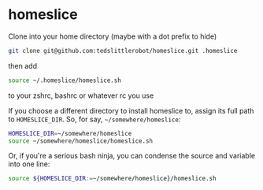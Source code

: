 homeslice
=========

Clone into your home directory (maybe with a dot prefix to hide)

```bash
git clone git@github.com:tedslittlerobot/homeslice.git .homeslice
```

then add

```bash
source ~/.homeslice/homeslice.sh
```

to your zshrc, bashrc or whatever rc you use

If you choose a different directory to install homeslice to, assign its full path to `HOMESLICE_DIR`. So, for say, `~/somewhere/homeslice`:

```bash
HOMESLICE_DIR=~/somewhere/homeslice
source ~/somewhere/homeslice/homeslice.sh
```

Or, if you're a serious bash ninja, you can condense the source and variable into one line:

```bash
source ${HOMESLICE_DIR:=~/somewhere/homeslice}/homeslice.sh
```
